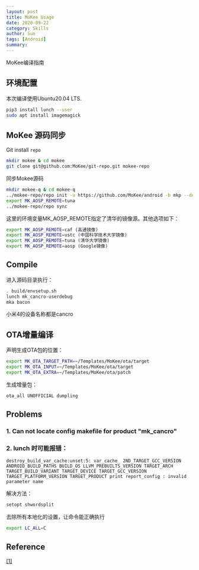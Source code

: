 ```yaml
---
layout: post
title: MoKee Usage
date: 2020-09-22
category: Skills
author: Sun
tags: [Android]
summary:
---
```


MoKee编译指南

## 环境配置

本次编译使用Ubuntu20.04 LTS.

```bash
pip3 install lunch --user
sudo apt install imagemagick
```

## MoKee 源码同步

Git install `repo`

```bash
mkdir mokee & cd mokee
git clone git@github.com:MoKee/git-repo.git mokee-repo
```

同步Mokee源码

```bash
mkdir mokee-q & cd mokee-q
../mokee-repo/repo init -u https://github.com/MoKee/android -b mkp --depth 1 --platform=auto
export MK_AOSP_REMOTE=tuna
../mokee-repo/repo sync
```

这里的环境变量MK_AOSP_REMOTE指定了清华的镜像源。其他选项如下：

```bash
export MK_AOSP_REMOTE=caf (高通镜像)
export MK_AOSP_REMOTE=ustc (中国科学技术大学镜像)
export MK_AOSP_REMOTE=tuna (清华大学镜像)
export MK_AOSP_REMOTE=aosp (Google镜像)
```

## Compile

进入源码目录执行：

```bash
. build/envsetup.sh
lunch mk_cancro-userdebug
mka bacon
```
小米4的设备名称都是cancro

## OTA增量编译

声明生成OTA包的位置：

```bash
export MK_OTA_TARGET_PATH=~/Templates/MoKee/ota/target
export MK_OTA_INPUT=~/Templates/MoKee/ota/target
export MK_OTA_EXTRA=~/Templates/MoKee/ota/patch
```
生成增量包：

```bash
ota_all UNOFFICIAL dumpling
```

## Problems

### 1. Can not locate config makefile for product "mk_cancro"



### 2. lunch 时可能报错：

```
destroy_build_var_cache:unset:5: var_cache_ 2ND_TARGET_GCC_VERSION ANDROID_BUILD_PATHS BUILD_OS LLVM_PREBUILTS_VERSION TARGET_ARCH TARGET_BUILD_VARIANT TARGET_DEVICE TARGET_GCC_VERSION TARGET_PLATFORM_VERSION TARGET_PRODUCT print report_config : invalid parameter name
```

解决方法：

```bash
setopt shwordsplit
```

去除所有本地化的设置，让命令能正确执行

```bash
export LC_ALL=C
```

## Reference

<span id="rf1"></span> [[1]](#rrf1)  